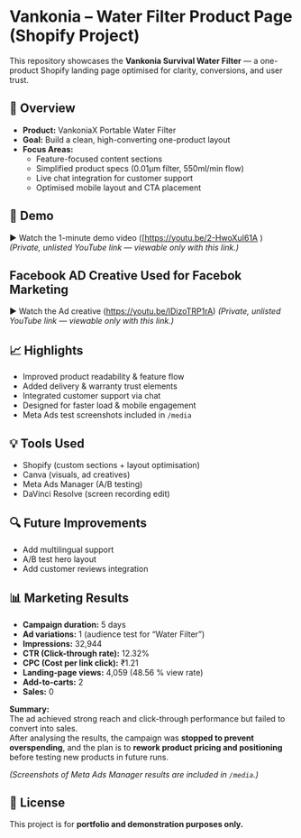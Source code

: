 # Vankonia – Water Filter Product Page (Shopify Project)

This repository showcases the **Vankonia Survival Water Filter** — a one-product Shopify landing page optimised for clarity, conversions, and user trust.

## 🧠 Overview
- **Product:** VankoniaX Portable Water Filter  
- **Goal:** Build a clean, high-converting one-product layout  
- **Focus Areas:**  
  - Feature-focused content sections  
  - Simplified product specs (0.01μm filter, 550ml/min flow)  
  - Live chat integration for customer support  
  - Optimised mobile layout and CTA placement  

## 🎥 Demo
▶️ Watch the 1-minute demo video ([https://youtu.be/2-HwoXuI61A )
*(Private, unlisted YouTube link — viewable only with this link.)*
## Facebook AD Creative Used for Facebok Marketing
▶️ Watch the Ad creative (https://youtu.be/IDizoTRP1rA)
*(Private, unlisted YouTube link — viewable only with this link.)*


## 📈 Highlights
- Improved product readability & feature flow  
- Added delivery & warranty trust elements  
- Integrated customer support via chat  
- Designed for faster load & mobile engagement  
- Meta Ads test screenshots included in `/media`  

## 💡 Tools Used
- Shopify (custom sections + layout optimisation)  
- Canva (visuals, ad creatives)  
- Meta Ads Manager (A/B testing)  
- DaVinci Resolve (screen recording edit)

## 🔍 Future Improvements
- Add multilingual support  
- A/B test hero layout  
- Add customer reviews integration

## 📊 Marketing Results
- **Campaign duration:** 5 days  
- **Ad variations:** 1 (audience test for “Water Filter”)  
- **Impressions:** 32,944  
- **CTR (Click-through rate):** 12.32%  
- **CPC (Cost per link click):** ₹1.21  
- **Landing-page views:** 4,059 (48.56 % view rate)  
- **Add-to-carts:** 2  
- **Sales:** 0  

**Summary:**  
The ad achieved strong reach and click-through performance but failed to convert into sales.  
After analysing the results, the campaign was **stopped to prevent overspending**, and the plan is to **rework product pricing and positioning** before testing new products in future runs.

*(Screenshots of Meta Ads Manager results are included in `/media`.)*

## 🪪 License
This project is for **portfolio and demonstration purposes only.**
